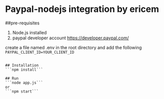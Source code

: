 # Paypal-nodejs integration by ericem
##pre-requisites
1. Node.js installed
2. paypal developer account https://developer.paypal.com/

create a file named .env in the root directory and add the following
```PAYPAL_CLIENT_ID=YOUR_CLIENT_ID```
```PAYPAL_CLIENT_SECRET

## Installation
```npm install```

## Run
```node app.js```
or 
```npm start```
